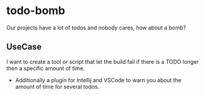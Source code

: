 # todo-bomb
Our projects have a lot of todos and nobody cares, how about a bomb?

## UseCase
I want to create a tool or script that let the build fail if there is a TODO longer then a specific amount of time.
  - Additionally a plugin for Intellij and VSCode to warn you about the amount of time for several todos.


